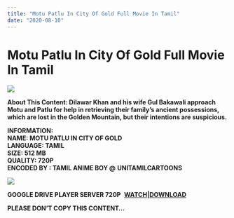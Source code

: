 ```yaml
---
title: "Motu Patlu In City Of Gold Full Movie In Tamil"
date: "2020-08-10"
---
```


# Motu Patlu In City Of Gold Full Movie In Tamil

[![](https://1.bp.blogspot.com/-3JRNCrKkjs4/XxGWYcaBnnI/AAAAAAAAB_c/B25I1YxovMwI5URWvPS_oWAfusPi1CfuACLcBGAsYHQ/w400-h225/Motu{c48f4630022c0d57354920639953d21a0626fbbe35cb91b826b45669a52e752e}2BPatlu{c48f4630022c0d57354920639953d21a0626fbbe35cb91b826b45669a52e752e}2BI{c48f4630022c0d57354920639953d21a0626fbbe35cb91b826b45669a52e752e}2BCity{c48f4630022c0d57354920639953d21a0626fbbe35cb91b826b45669a52e752e}2BOf{c48f4630022c0d57354920639953d21a0626fbbe35cb91b826b45669a52e752e}2Bgold.png)](https://1.bp.blogspot.com/-3JRNCrKkjs4/XxGWYcaBnnI/AAAAAAAAB_c/B25I1YxovMwI5URWvPS_oWAfusPi1CfuACLcBGAsYHQ/s1334/Motu{c48f4630022c0d57354920639953d21a0626fbbe35cb91b826b45669a52e752e}2BPatlu{c48f4630022c0d57354920639953d21a0626fbbe35cb91b826b45669a52e752e}2BI{c48f4630022c0d57354920639953d21a0626fbbe35cb91b826b45669a52e752e}2BCity{c48f4630022c0d57354920639953d21a0626fbbe35cb91b826b45669a52e752e}2BOf{c48f4630022c0d57354920639953d21a0626fbbe35cb91b826b45669a52e752e}2Bgold.png)

**About This Content: Dilawar Khan and his wife Gul Bakawali approach Motu and Patlu for help in retrieving their family’s ancient possessions, which are lost in the Golden Mountain, but their intentions are suspicious.**

**INFORMATION:  
NAME: MOTU PATLU IN CITY OF GOLD  
LANGUAGE: TAMIL  
SIZE: 512 MB  
QUALITY: 720P  
ENCODED BY : TAMIL ANIME BOY @** **UNITAMILCARTOONS**

[![](https://1.bp.blogspot.com/-Ku2UZKaZ0As/XyUZp0dvMmI/AAAAAAAACKc/Ysc3IBqOzV4NMB0haThuzAngllVT1cTOgCLcBGAsYHQ/w276-h400/Motu{c48f4630022c0d57354920639953d21a0626fbbe35cb91b826b45669a52e752e}2BPatlu{c48f4630022c0d57354920639953d21a0626fbbe35cb91b826b45669a52e752e}2BIn{c48f4630022c0d57354920639953d21a0626fbbe35cb91b826b45669a52e752e}2Bthe{c48f4630022c0d57354920639953d21a0626fbbe35cb91b826b45669a52e752e}2BCity{c48f4630022c0d57354920639953d21a0626fbbe35cb91b826b45669a52e752e}2BOf{c48f4630022c0d57354920639953d21a0626fbbe35cb91b826b45669a52e752e}2BGold.jpg)](https://1.bp.blogspot.com/-Ku2UZKaZ0As/XyUZp0dvMmI/AAAAAAAACKc/Ysc3IBqOzV4NMB0haThuzAngllVT1cTOgCLcBGAsYHQ/s2048/Motu{c48f4630022c0d57354920639953d21a0626fbbe35cb91b826b45669a52e752e}2BPatlu{c48f4630022c0d57354920639953d21a0626fbbe35cb91b826b45669a52e752e}2BIn{c48f4630022c0d57354920639953d21a0626fbbe35cb91b826b45669a52e752e}2Bthe{c48f4630022c0d57354920639953d21a0626fbbe35cb91b826b45669a52e752e}2BCity{c48f4630022c0d57354920639953d21a0626fbbe35cb91b826b45669a52e752e}2BOf{c48f4630022c0d57354920639953d21a0626fbbe35cb91b826b45669a52e752e}2BGold.jpg)

**GOOGLE DRIVE PLAYER SERVER 720P**  **[WATCH](https://gplinks.co/QdwxaTy)|[DOWNLOAD](https://gplinks.co/Hjy1eo)**

**PLEASE DON’T COPY THIS CONTENT…**
